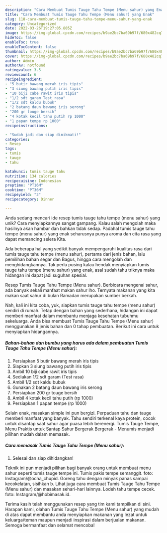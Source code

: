 ```yaml
---
description: "Cara Membuat Tumis Tauge Tahu Tempe (Menu sahur) yang Enak"
title: "Cara Membuat Tumis Tauge Tahu Tempe (Menu sahur) yang Enak"
slug: 118-cara-membuat-tumis-tauge-tahu-tempe-menu-sahur-yang-enak
category: Uncategorized
date: 2022-03-26T19:27:05.805Z
image: https://img-global.cpcdn.com/recipes/b9ae2bc7ba69b97f/680x482cq70/tumis-tauge-tahu-tempe-menu-sahur-foto-resep-utama.jpg
hideToc: false
enableToc: true
enableTocContent: false
thumbnail: https://img-global.cpcdn.com/recipes/b9ae2bc7ba69b97f/680x482cq70/tumis-tauge-tahu-tempe-menu-sahur-foto-resep-utama.jpg
cover: https://img-global.cpcdn.com/recipes/b9ae2bc7ba69b97f/680x482cq70/tumis-tauge-tahu-tempe-menu-sahur-foto-resep-utama.jpg
author: Admin
authorAv: notfound
ratingvalue: 3.5
reviewcount: 6
recipeingredient:
- "5 butir bawang merah iris tipis"
- "3 siung bawang putih iris tipis"
- "10 biji cabe rawit iris tipis"
- "1/2 sdt garam Test rasa"
- "1/2 sdt kaldu bubuk"
- "2 batang daun bawang iris serong"
- "200 gr touge bersih"
- "4 kotak kecil tahu putih rp 1000"
- "1 papan tempe rp 1000"
recipeinstructions:

- "Sudah jadi dan siap dinikmati!"
categories:
- Resep
tags:
- tumis
- tauge
- tahu

katakunci: tumis tauge tahu 
nutrition: 134 calories
recipecuisine: Indonesian
preptime: "PT16M"
cooktime: "PT36M"
recipeyield: "3"
recipecategory: Dinner

---
```





Anda sedang mencari ide resep tumis tauge tahu tempe (menu sahur) yang unik? Cara menyiapkannya sangat gampang. Kalau salah mengolah maka hasilnya akan hambar dan bahkan tidak sedap. Padahal tumis tauge tahu tempe (menu sahur) yang enak seharusnya punya aroma dan cita rasa yang dapat memancing selera Kita.





Ada beberapa hal yang sedikit banyak mempengaruhi kualitas rasa dari tumis tauge tahu tempe (menu sahur), pertama dari jenis bahan, lalu pemilihan bahan segar dan Bagus, hingga cara mengolah dan menghidangkannya. Tak perlu pusing kalau hendak menyiapkan tumis tauge tahu tempe (menu sahur) yang enak,      asal sudah tahu triknya maka hidangan ini dapat jadi suguhan spesial.














Resep Tumis Tauge Tahu Tempe (Menu sahur). Berbicara mengenai sahur, ada banyak sekali manfaat makan sahur lho. Ternyata makanan yang kita makan saat sahur di bulan Ramadan merupakan sumber berkah.






Nah, kali ini kita coba, yuk, siapkan tumis tauge tahu tempe (menu sahur) sendiri di rumah. Tetap dengan bahan yang sederhana, hidangan ini dapat memberi manfaat dalam membantu menjaga kesehatan tubuhmu sekeluarga. Anda bisa membuat Tumis Tauge Tahu Tempe (Menu sahur) menggunakan 9 jenis bahan dan 0 tahap pembuatan. Berikut ini cara untuk menyiapkan hidangannya.

<!--inarticleads1-->

##### Bahan-bahan dan bumbu yang harus ada dalam pembuatan Tumis Tauge Tahu Tempe (Menu sahur):

1. Persiapkan 5 butir bawang merah iris tipis
1. Siapkan 3 siung bawang putih iris tipis
1. Ambil 10 biji cabe rawit iris tipis
1. Sediakan 1/2 sdt garam (Test rasa)
1. Ambil 1/2 sdt kaldu bubuk
1. Gunakan 2 batang daun bawang iris serong
1. Persiapkan 200 gr touge bersih
1. Ambil 4 kotak kecil tahu putih (rp 1000)
1. Persiapkan 1 papan tempe (rp 1000)


Selain enak, masakan simple ini pun bergizi. Perpaduan tahu dan tauge memberi manfaat yang banyak. Tahu sendiri terkenal kaya protein, cocok untuk disantap saat sahur agar puasa lebih berenergi. Tumis Tauge Tempe, Menu Praktis untuk Santap Sahur Bergerak Bergerak - Menumis menjadi pilihan mudah dalam memasak. 

<!--inarticleads2-->

##### Cara memasak Tumis Tauge Tahu Tempe (Menu sahur):


1. Selesai dan siap dihidangkan!

Teknik ini pun menjadi pilihan bagi banyak orang untuk membuat menu sahur seperti tumis tauge tempe ini. Tumis pakis tempe semanggit. foto: Instagram/@ocha_chupid. Goreng tahu dengan minyak panas sampai kecokelatan, sisihkan b. Lihat juga cara membuat Tumis Tauge Tahu Tempe (Menu sahur) dan masakan sehari-hari lainnya. Lodeh tahu tempe cecek. foto: Instagram/@hobimasak.id. 

Terima kasih telah menggunakan resep yang tim kami tampilkan di sini. Harapan kami, olahan Tumis Tauge Tahu Tempe (Menu sahur) yang mudah di atas dapat membantu anda menyiapkan makanan yang lezat untuk keluarga/teman maupun menjadi inspirasi dalam berjualan makanan. Semoga bermanfaat dan selamat mencoba!
